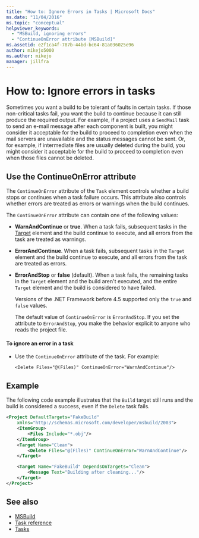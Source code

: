 ```yaml
---
title: "How to: Ignore Errors in Tasks | Microsoft Docs"
ms.date: "11/04/2016"
ms.topic: "conceptual"
helpviewer_keywords:
  - "MSBuild, ignoring errors"
  - "ContinueOnError attribute [MSBuild]"
ms.assetid: e2f1ca4f-787b-44bd-bc64-81a036025e96
author: mikejo5000
ms.author: mikejo
manager: jillfra
---
```

# How to: Ignore errors in tasks
Sometimes you want a build to be tolerant of faults in certain tasks. If those non-critical tasks fail, you want the build to continue because it can still produce the required output. For example, if a project uses a `SendMail` task to send an e-mail message after each component is built, you might consider it acceptable for the build to proceed to completion even when the mail servers are unavailable and the status messages cannot be sent. Or, for example, if intermediate files are usually deleted during the build, you might consider it acceptable for the build to proceed to completion even when those files cannot be deleted.

## Use the ContinueOnError attribute
The `ContinueOnError` attribute of the `Task` element controls whether a build stops or continues when a task failure occurs. This attribute also controls whether errors are treated as errors or warnings when the build continues.

The `ContinueOnError` attribute can contain one of the following values:

- **WarnAndContinue** or **true**. When a task fails, subsequent tasks in the [Target](../msbuild/target-element-msbuild.md) element and the build continue to execute, and all errors from the task are treated as warnings.

- **ErrorAndContinue**. When a task fails, subsequent tasks in the `Target` element and the build continue to execute, and all errors from the task are treated as errors.

- **ErrorAndStop** or **false** (default). When a task fails, the remaining tasks in the `Target` element and the build aren't executed, and the entire `Target` element and the build is considered to have failed.

  Versions of the .NET Framework before 4.5 supported only the `true` and `false` values.

  The default value of `ContinueOnError` is `ErrorAndStop`. If you set the attribute to `ErrorAndStop`, you make the behavior explicit to anyone who reads the project file.

#### To ignore an error in a task

- Use the `ContinueOnError` attribute of the task. For example:

    `<Delete Files="@(Files)" ContinueOnError="WarnAndContinue"/>`

## Example
The following code example illustrates that the `Build` target still runs and the build is considered a success, even if the `Delete` task fails.

```xml
<Project DefaultTargets="FakeBuild"
    xmlns="http://schemas.microsoft.com/developer/msbuild/2003">
    <ItemGroup>
        <Files Include="*.obj"/>
    </ItemGroup>
    <Target Name="Clean">
        <Delete Files="@(Files)" ContinueOnError="WarnAndContinue"/>
    </Target>

    <Target Name="FakeBuild" DependsOnTargets="Clean">
        <Message Text="Building after cleaning..."/>
    </Target>
</Project>
```

## See also
- [MSBuild](../msbuild/msbuild.md)
- [Task reference](../msbuild/msbuild-task-reference.md)
- [Tasks](../msbuild/msbuild-tasks.md)

